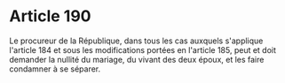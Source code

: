 # Article 190

Le procureur de la République, dans tous les cas auxquels s'applique l'article 184 et sous les modifications portées en l'article 185, peut et doit demander la nullité du mariage, du vivant des deux époux, et les faire condamner à se séparer.
